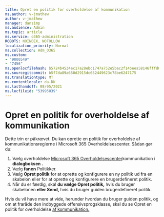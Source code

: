 ```yaml
---
title: Opret en politik for overholdelse af kommunikation
ms.author: v-jmathew
author: v-jmathew
manager: dansimp
ms.audience: Admin
ms.topic: article
ms.service: o365-administration
ROBOTS: NOINDEX, NOFOLLOW
localization_priority: Normal
ms.collection: Adm_O365
ms.custom:
- "9000549"
- "7456"
ms.openlocfilehash: b5724b4534ec17a28ebc1747a752e5bac2f14beea58146fffd8f35fad1e07edc
ms.sourcegitcommit: b5f7da89a650d2915dc652449623c78be6247175
ms.translationtype: MT
ms.contentlocale: da-DK
ms.lasthandoff: 08/05/2021
ms.locfileid: "53995039"
---
```

# <a name="create-a-communication-compliance-policy"></a>Opret en politik for overholdelse af kommunikation

Dette trin er påkrævet. Du kan oprette en politik for overholdelse af kommunikationsreglerne i Microsoft 365 Overholdelsescenter. Sådan gør du:

1. Vælg overholdelse [Microsoft 365 Overholdelsescenter](https://go.microsoft.com/fwlink/?linkid=2130502)kommunikation i **dialogboksen .**
2. Vælg **fanen** Politikker.
3. Vælg **Opret politik** for at oprette og konfigurere en ny politik ud fra en skabelon eller for at oprette og konfigurere en brugerdefineret politik.
4. Når du er færdig, skal **du vælge Opret politik,** hvis du bruger skabelonen **eller Send,** hvis du bruger guiden brugerdefineret politik.

Hvis du vil have mere at vide, herunder hvordan du bruger guiden politik, og om at fraråde den indbyggede offensivsprogsklasse, skal du se Opret en politik for overholdelse [af kommunikation.](https://go.microsoft.com/fwlink/?linkid=2129079)
